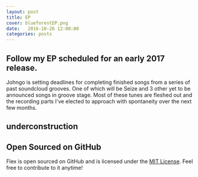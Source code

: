 ```yaml
---
layout: post
title: EP
cover: blueforestEP.png
date:   2016-10-26 12:00:00
categories: posts
---
```

## Follow my EP scheduled for an early 2017 release.

Johngo is setting deadlines for completing finished songs from a series of past soundcloud grooves. One of which will be Seize and 3 other yet to be announced songs in groove stage. Most of these tunes are fleshed out and the recording parts I've elected to approach with spontaneity over the next few months. 

## underconstruction

## Open Sourced on GitHub

Flex is open sourced on GitHub 
and is licensed under the [MIT License](http://opensource.org/licenses/MIT).
 Feel free to contribute to it anytime!


